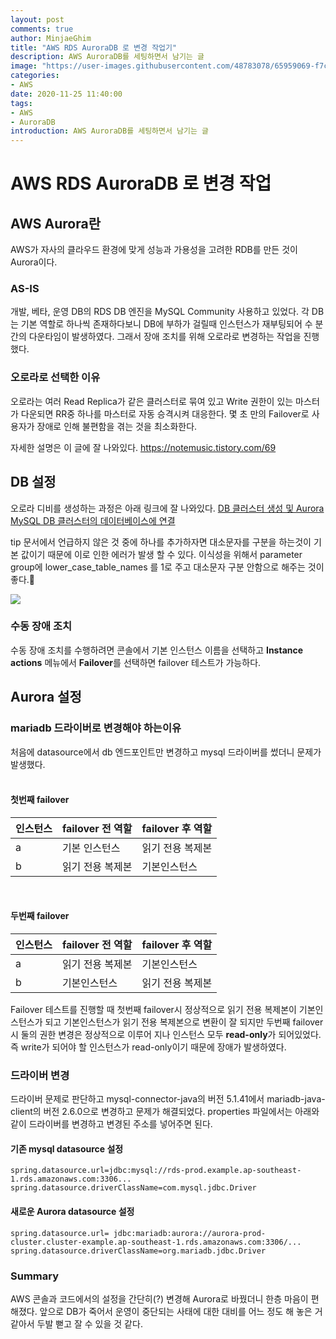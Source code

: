 ```yaml
---
layout: post
comments: true
author: MinjaeGhim
title: "AWS RDS AuroraDB 로 변경 작업기"
description: AWS AuroraDB를 세팅하면서 남기는 글
image: "https://user-images.githubusercontent.com/48783078/65959069-f7c54b00-e48b-11e9-9a09-76d493b1731a.png"
categories:
- AWS
date: 2020-11-25 11:40:00
tags:
- AWS
- AuroraDB
introduction: AWS AuroraDB를 세팅하면서 남기는 글
---
```



# AWS RDS AuroraDB 로 변경 작업


## AWS Aurora란


AWS가 자사의 클라우드 환경에 맞게 성능과 가용성을 고려한 RDB를 만든 것이 Aurora이다.


###  AS-IS
개발, 베타, 운영 DB의 RDS DB 엔진을 MySQL Community 사용하고 있었다. 각 DB는 기본 역할로 하나씩 존재하다보니 DB에 부하가 걸릴때 인스턴스가 재부팅되어 수 분간의 다운타임이 발생하였다. 그래서 장애 조치를 위해 오로라로 변경하는 작업을 진행했다.

###  오로라로 선택한 이유
오로라는 여러 Read Replica가 같은 클러스터로 묶여 있고 Write 권한이 있는 마스터가 다운되면 RR중 하나를 마스터로 자동 승격시켜 대응한다. 몇 초 만의 Failover로 사용자가 장애로 인해 불편함을 겪는 것을 최소화한다.

자세한 설명은 이 글에 잘 나와있다. https://notemusic.tistory.com/69

## DB 설정

오로라 디비를 생성하는 과정은 아래 링크에 잘 나와있다.
[DB 클러스터 생성 및 Aurora MySQL DB 클러스터의 데이터베이스에 연결](https://docs.aws.amazon.com/ko_kr/AmazonRDS/latest/AuroraUserGuide/CHAP_GettingStartedAurora.CreatingConnecting.Aurora.html)

tip 문서에서 언급하지 않은 것 중에 하나를 추가하자면 대소문자를 구분을 하는것이 기본 값이기 때문에 이로 인한 에러가 발생 할 수 있다. 이식성을 위해서 parameter group에 lower_case_table_names 를 1로 주고 대소문자 구분 안함으로 해주는 것이 좋다.

**![](https://lh6.googleusercontent.com/G-Z0XzbLmCp0nVGmw4Vx7iONZS6Y3-K0LCN8SQf9r5YAnnO04jPDkpSat6hDdX_K1LY3gzzJ8JBA1CfDUh4yQejVKLxaTMS_I_LCWhpM1K9LlpF9vgq_tXODl_IZfm7wtwARGul6)**

### 수동 장애 조치
수동 장애 조치를 수행하려면 콘솔에서 기본 인스턴스 이름을 선택하고 **Instance actions** 메뉴에서 **Failover**를 선택하면 failover 테스트가 가능하다.

## Aurora 설정


### mariadb 드라이버로 변경해야 하는이유
처음에 datasource에서 db 엔드포인트만 변경하고 mysql 드라이버를 썼더니 문제가 발생했다.      
<br>

#### 첫번째 failover
| 인스턴스 | failover 전 역할 | failover 후 역할 |
|---|---|---|
|  a | 기본 인스턴스 | 읽기 전용 복제본 |
|  b |  읽기 전용 복제본 | 기본인스턴스 |

<br>

#### 두번째 failover
| 인스턴스 | failover 전 역할 | failover 후 역할 |
|---|---|---|
|  a | 읽기 전용 복제본 | 기본인스턴스 |
|  b |  기본인스턴스 | 읽기 전용 복제본 |


Failover 테스트를 진행할 때 첫번째 failover시 정상적으로 읽기 전용 복제본이 기본인스턴스가 되고 기본인스턴스가 읽기 전용 복제본으로 변환이 잘 되지만 두번째 failover시 둘의 권한 변경은 정상적으로 이루어 지나 인스턴스 모두 **read-only**가 되어있었다. 즉 write가 되어야 할 인스턴스가 read-only이기 때문에 장애가 발생하였다.

### 드라이버 변경
드라이버 문제로 판단하고 mysql-connector-java의 버전 5.1.41에서 mariadb-java-client의 버전 2.6.0으로 변경하고 문제가 해결되었다.
properties 파일에서는 아래와 같이 드라이버를 변경하고 변경된 주소를 넣어주면 된다.

#### 기존 mysql datasource 설정
```
spring.datasource.url=jdbc:mysql://rds-prod.example.ap-southeast-1.rds.amazonaws.com:3306...
spring.datasource.driverClassName=com.mysql.jdbc.Driver
```
#### 새로운 Aurora datasource 설정
```
spring.datasource.url= jdbc:mariadb:aurora://aurora-prod-cluster.cluster-example.ap-southeast-1.rds.amazonaws.com:3306/...
spring.datasource.driverClassName=org.mariadb.jdbc.Driver
```




### Summary

AWS 콘솔과 코드에서의 설정을 간단히(?) 변경해 Aurora로 바꿨더니 한층 마음이 편해졌다. 앞으로 DB가 죽어서 운영이 중단되는 사태에 대한 대비를 어느 정도 해 놓은 거 같아서 두발 뻗고 잘 수 있을 것 같다.






